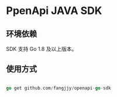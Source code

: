 # PpenApi JAVA SDK
## 环境依赖
SDK 支持 Go  1.8 及以上版本。

## 使用方式

```go

go get github.com/fangjjy/openapi-go-sdk

```
